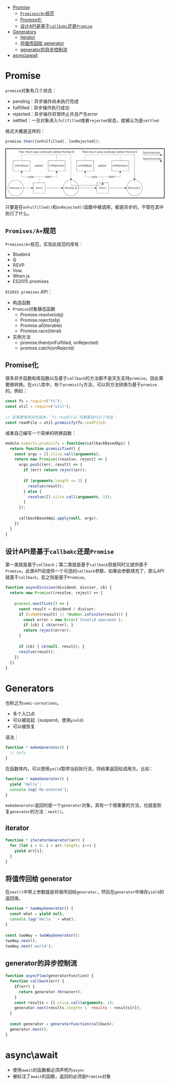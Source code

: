 <!-- TOC -->

- [Promise](#promise)
  - [`Promises/A+`规范](#promisesa规范)
  - [Promise化](#promise化)
  - [设计API是基于`callbakc`还是`Promise`](#设计api是基于callbakc还是promise)
- [Generators](#generators)
  - [iterator](#iterator)
  - [将值传回给 generator](#将值传回给-generator)
  - [generator的异步控制流](#generator的异步控制流)
- [async\await](#async\await)

<!-- /TOC -->

# Promise
`promise`对象有几个状态：
- pending：异步操作尚未执行完成
- fullfilled：异步操作执行成功
- rejected：异步操作异常终止并且产生error
- settled：一旦对象进入`fullfilled`或者`rejected`状态，就被认为是`settled`


格式大概是这样的：
```js
promise.then([onFulfilled], [onRejected]);
```

![promise](./static/promise.png)

只要是在`onFulfilled()`和`onRejected()`函数中被调用，都是异步的，不管在其中执行了什么。


## `Promises/A+`规范
`Promises/A+`规范，实现此规范的库有：
- Bluebird
- Q
- RSVP
- Vow
- When.js
- ES2015 promises

`ES2015 promises` API：
- 构造函数
- `Promise`对象静态函数
  - Promise.resolve(obj)
  - Promise.reject(obj)
  - Promise.all(iterable)
  - Promise.race(iteral)
- 实例方法
  - promise.then(onFulfilled, onRejected)
  - promise.catch(onRejectd)


## Promise化
很多异步函数和库函数以及基于`callback`的方法都不是天生支持`promise`。因此需要做转换。在`util`库中，有个`promisify`方法，可以将方法转换为基于`promise`的。例如：

```js
const fs = require("fs");
const util = require("util");

// 如果要使用异步版本，`fs.readFile`则需要进行以下改造：
const readFile = util.promisify(fs.readFile);
```

或者自己编写一个简单的转换函数：
```js
module.exports.promisify = function(callbackBasedApi) {
  return function promisified() {
    const args = [].slice.call(arguments);
    return new Promise((resolve, reject) => {
      args.push((err, result) => {
        if (err) return reject(err);

        if (arguments.length <= 2) {
          resolve(result);
        } else {
          resolve([].silce.call(arguments, 1));
        }
      });

      callbackBasedApi.apply(null, args);
    })
  }
}

```


## 设计API是基于`callbakc`还是`Promise`
第一类就是基于`callback`；第二类就是基于`callback`但是同时又提供基于`Promise`。此类API会提供一个可选的`callback`参数，如果此参数填充了，那么API就基于`callback`，反之则是基于`Promise`。

```js
function asyncDivision(dividend, divisor, cb) {
  return new Promise((resolve, reject) => {

    process.nextTick(() => {
      const result = dividend / divisor;
      if (isNaN(result) || !Number.isFinite(result)) {
        const error = new Error(`Invalid operands`);
        if (cb) { cb(error); }
        return reject(error);
      }

      if (cb) { cb(null, result); }
      resolve(result);
    })
  })
}
```


# Generators
也称之为`semi-coroutines`。
- 多个入口点
- 可以被挂起（suspend，使用`yield`）
- 可以被恢复

语法：
```js
function * makeGenerator() {
  // bofy
}
```

在函数体内，可以使用`yeild`暂停当前执行流，将结果返回给调用方。比如：
```js
function * makeGenerator() {
  yield 'Hello';
  console.log('Re-entered');
}
```

`makeGenerator`返回的是一个`generator`对象，其有一个很重要的方法，也就是恢复`generator`的方法：`next()`。

## iterator
```js
function * iteratorGenerator(arr) {
  for (let i = 0; i < arr.length; i++) {
    yield arr[i];    
  }
}
```

## 将值传回给 generator
在`next()`中带上参数就是将值传回给`generator`，然后在`generator`中保存`yield`的返回值。
```js
function * twoWayGenerator() {
  const what = yield null;
  console.log('Hello ' + what);
}

const twoWay = twoWayGenerator();
twoWay.next();
twoWay.next('world');
```

## generator的异步控制流
```js
function asyncFlow(generatorFunction) {
  function callback(err) {
    if(err) {
      return generator.throw(err);
    }
    const results = [].slice.call(arguments, 1);
    generator.next(results.length> 1  results : results[0]);
  }

  const generator = generatorFunction(callback);
  generator.next();
}
```

# async\await
- 使用`await`的函数都必须声明为`async`
- 被标注了`await`的函数，返回的必须是`Promise`对象
